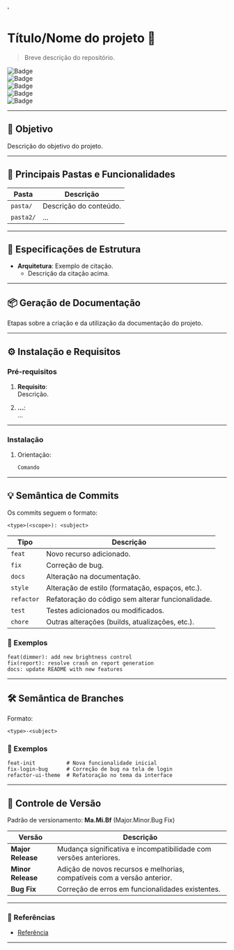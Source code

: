 '
# **Título/Nome do projeto** 🚀  

> Breve descrição do repositório.

![Badge](https://img.shields.io/badge/Version-x.x.x-blue)  
![Badge](https://img.shields.io/badge/Architecture-Archtecture-green)  
![Badge](https://img.shields.io/badge/Framework-Framework-orange)  
![Badge](https://img.shields.io/badge/State_Management-State_Manager-brightgreen)  
![Badge](https://img.shields.io/badge/Dependency_Injection-Dependency_Injection-blue)

---

## **📌 Objetivo**  
Descrição do objetivo do projeto.  

---
## **📂 Principais Pastas e Funcionalidades**

| **Pasta**            | **Descrição**                                                                 |
|-----------------------|-----------------------------------------------------------------------------|
| `pasta/`         | Descrição do conteúdo.                                      |
| `pasta2/`         | ...                 |

---

## **💾 Especificações de Estrutura**

- **Arquitetura**: Exemplo de citação.  
  - Descrição da citação acima.
---

## **📦 Geração de Documentação**

   Etapas sobre a criação e da utilização da documentação do projeto.

---

## **⚙️ Instalação e Requisitos**

### **Pré-requisitos**

1. **Requisito**:  
   Descrição.

2. **...**:  
   ...
---

### **Instalação**

1. Orientação:  
   ```bash
   Comando
   ```

---

## **💡 Semântica de Commits**

Os commits seguem o formato:  
```plaintext
<type>(<scope>): <subject>
```

| **Tipo**     | **Descrição**                                                                 |
|--------------|-----------------------------------------------------------------------------|
| `feat`       | Novo recurso adicionado.                                                   |
| `fix`        | Correção de bug.                                                           |
| `docs`       | Alteração na documentação.                                                 |
| `style`      | Alteração de estilo (formatação, espaços, etc.).                           |
| `refactor`   | Refatoração do código sem alterar funcionalidade.                          |
| `test`       | Testes adicionados ou modificados.                                         |
| `chore`      | Outras alterações (builds, atualizações, etc.).                            |

### **📝 Exemplos**
```plaintext
feat(dimmer): add new brightness control
fix(report): resolve crash on report generation
docs: update README with new features
```

---

## **🛠️ Semântica de Branches**

Formato:  
```plaintext
<type>-<subject>
```

### **📝 Exemplos**
```plaintext
feat-init          # Nova funcionalidade inicial
fix-login-bug      # Correção de bug na tela de login
refactor-ui-theme  # Refatoração no tema da interface
```

---

## **🔖 Controle de Versão**

Padrão de versionamento: **Ma.Mi.Bf** (Major.Minor.Bug Fix)

| **Versão**          | **Descrição**                                                                 |
|----------------------|-----------------------------------------------------------------------------|
| **Major Release**   | Mudança significativa e incompatibilidade com versões anteriores.           |
| **Minor Release**   | Adição de novos recursos e melhorias, compatíveis com a versão anterior.     |
| **Bug Fix**         | Correção de erros em funcionalidades existentes.                            |

---

### **📂 Referências**

- [Referência](https://link)

---

